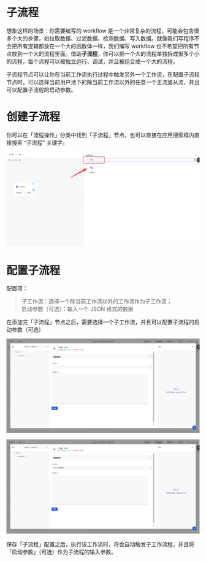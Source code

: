 # 子流程

想象这样的场景：你需要编写的 workflow 是一个非常复杂的流程，可能会包含很多个大的步骤，如拉取数据、过滤数据、检测数据、写入数据。就像我们写程序不会把所有逻辑都放在一个大的函数体一样，我们编写 workflow 也不希望把所有节点放到一个大的流程里面。借助<strong>子流程</strong>，你可以把一个大的流程单独拆成很多个小的流程，每个流程可以被独立运行、调试，并且被组合成一个大的流程。

子流程节点可以让你在当前工作流执行过程中触发另外一个工作流，在配置子流程节点时，可以选择当前用户池下的除当前工作流以外的任意一个主流或从流，并且可以配置子流程的启动参数。

# 创建子流程

你可以在「流程操作」分类中找到「子流程」节点，也可以直接在应用搜索框内直接搜索 “子流程” 关键字。

![](../static/EMOIbhzH9ooC8hxrJTsc43xKn6c.png)

# 配置子流程

配置项：

> 子工作流：选择一个除当前工作流以外的工作流作为子工作流；<br/>启动参数（可选）：输入一个 JSON 格式的数据

在添加完「子流程」节点之后，需要选择一个子工作流，并且可以配置子流程的启动参数（可选）

![](../static/CeDobZMhKoUV3zxASHycjIv2nXb.png)

![](../static/UCLjb3CrBo1MQXxT20scgjUOnPd.png)

保存「子流程」配置之后，执行该工作流时，将会自动触发子工作流程，并且将「启动参数」（可选）作为子流程的输入参数。

